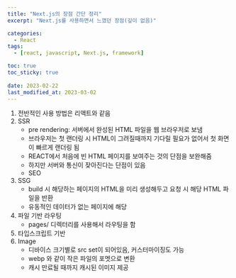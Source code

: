 ```yaml
---
title: "Next.js의 장점 간단 정리"
excerpt: "Next.js를 사용하면서 느꼈던 장점(깊이 없음)"

categories:
  - React
tags:
  - [react, javascript, Next.js, framework]

toc: true
toc_sticky: true
 
date: 2023-02-22
last_modified_at: 2023-03-02
---
```


1. 전반적인 사용 방법은 리액트와 같음
1. SSR
    - pre rendering: 서버에서 완성된 HTML 파일을 웹 브라우저로 보냄
    - 브라우저는 첫 랜더링 시 HTML이 그려질때까지 기다릴 필요가 없어서 첫 화면이 빠르게 랜더링 됨
    - REACT에서 처음에 빈 HTML 페이지를 보여주는 것의 단점을 보완해줌
    - 하지만 서버와 통신이 잦아진다는 단점이 있음
    - SEO
1. SSG
    - build 시 해당하는 페이지의 HTML을 미리 생성해두고 요청 시 해당 HTML 파일을 반환
    - 유동적인 데이터가 없는 페이지에 해당
1. 파일 기반 라우팅
    - pages/ 디렉터리를 사용해서 라우팅을 함
1. 타입스크립트 기반
1. Image
    - 디바이스 크기별로 src set이 되어있음, 커스터마이징도 가능
    - webp 와 같이 작은 파일의 포멧으로 변환
    - 캐시 만료될 때까지 캐시된 이미지 제공


